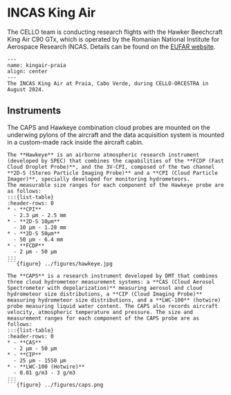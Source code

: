 # INCAS King Air

The CELLO team is conducting research flights with the Hawker Beechcraft King Air C90 GTx, which is operated by the Romanian National Institute for Aerospace Research INCAS. Details can be found on the [EUFAR website](https://www.eufar.net/aircrafts/86/details/).

```{figure} ../figures/kingair_rainbow.jpg
---
name: kingair-praia
align: center
---
The INCAS King Air at Praia, Cabo Verde, during CELLO-ORCESTRA in August 2024.
```

## Instruments

The CAPS and Hawkeye combination cloud probes are mounted on the underwing pylons of the aircraft and the data acquisition system is mounted in a custom-made rack inside the aircraft cabin.

```{dropdown} SPEC Hawkeye
The **Hawkeye** is an airborne atmospheric research instrument (developed by SPEC) that combines the capabilities of the **FCDP (Fast Cloud Droplet Probe)**, and the 3V-CPI, composed of the two channel **2D-S (Stereo Particle Imaging Probe)** and a **CPI (Cloud Particle Imager)**, specially developed for monitoring hydrometeors. 
The measurable size ranges for each component of the Hawkeye probe are as follows:
:::{list-table}
:header-rows: 0
* - **CPI**
  - 2.3 μm - 2.5 mm
* - **2D-S 10μm**
  - 10 μm - 1.28 mm
* - **2D-S 50μm**
  - 50 μm - 6.4 mm
* - **FCDP**
  - 2 μm - 50 μm
:::
```{figure} ../figures/hawkeye.jpg

```

```{dropdown} DMT CAPS
The **CAPS** is a research instrument developed by DMT that combines three cloud hydrometeor measurement systems: a **CAS (Cloud Aerosol Spectrometer with depolarization)** measuring aerosol and cloud hydrometeor size distributions, a **CIP (Cloud Imaging Probe)** measuring hydrometeor size distributions, and a **LWC-100** (hotwire) probe measuring liquid water content. The CAPS also records aircraft velocity, atmospheric temperature and pressure. The size and measurement ranges for each component of the CAPS probe are as follows:
:::{list-table}
:header-rows: 0
* - **CAS**
  - 2 μm - 50 μm
* - **CIP**
  - 25 μm - 1550 μm
* - **LWC-100 (Hotwire)**
  - 0.01 g/m3 - 3 g/m3
:::
```{figure} ../figures/caps.png

```


